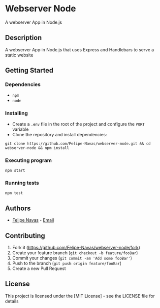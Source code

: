 # Webserver Node

A webserver App in Node.js

## Description

A webserver App in Node.js that uses Express and Handlebars to serve a static website

## Getting Started

### Dependencies

- `npm`
- `node`

### Installing

- Create a `.env` file in the root of the project and configure the `PORT` variable
- Clone the repository and install dependencies:

```shell
git clone https://github.com/Felipe-Navas/webserver-node.git && cd webserver-node && npm install
```

### Executing program

```
npm start
```

### Running tests

```
npm test
```

## Authors

- [Felipe Navas](https://www.linkedin.com/in/felipenavaslederhos) - [Email](mailto:felipenavas.itec@gmail.com?subject=[GitHub]%20webserver-node)

## Contributing

1. Fork it (<https://github.com/Felipe-Navas/webserver-node/fork>)
2. Create your feature branch (`git checkout -b feature/fooBar`)
3. Commit your changes (`git commit -am 'Add some fooBar'`)
4. Push to the branch (`git push origin feature/fooBar`)
5. Create a new Pull Request

## License

This project is licensed under the [MIT License] - see the LICENSE file for details
